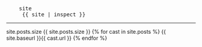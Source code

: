 <pre direction="ltr">
    site
     {{ site | inspect }}
</pre>

_____


site.posts.size {{ site.posts.size }}
{% for cast in site.posts %}
  {{ site.baseurl }}{{ cast.url }}
{% endfor %}

     
